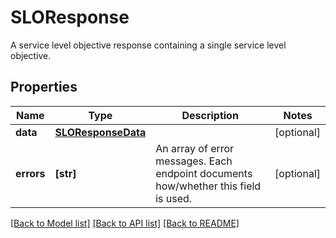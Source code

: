 # SLOResponse

A service level objective response containing a single service level objective.

## Properties

| Name       | Type                                      | Description                                                                         | Notes      |
| ---------- | ----------------------------------------- | ----------------------------------------------------------------------------------- | ---------- |
| **data**   | [**SLOResponseData**](SLOResponseData.md) |                                                                                     | [optional] |
| **errors** | **[str]**                                 | An array of error messages. Each endpoint documents how/whether this field is used. | [optional] |

[[Back to Model list]](README.md#documentation-for-models) [[Back to API list]](README.md#documentation-for-api-endpoints) [[Back to README]](README.md)
